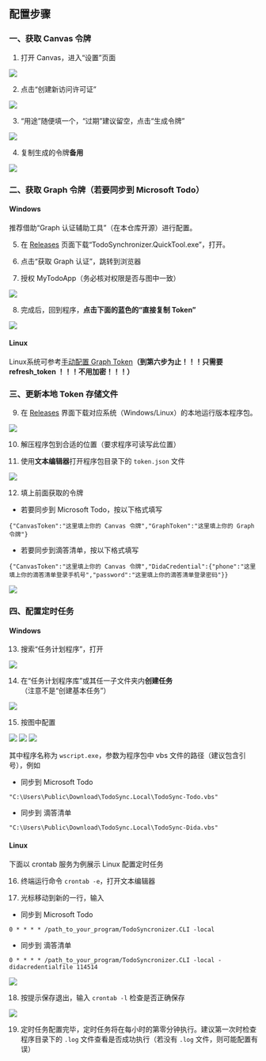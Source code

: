 ## 配置步骤
### 一、获取 Canvas 令牌

1. 打开 Canvas，进入“设置”页面

![](https://s2.loli.net/2022/08/21/bdnaM9jLhvCI4i3.png)

2. 点击“创建新访问许可证”

![](https://s2.loli.net/2022/08/21/FheNU1Rlz7X5cgS.png)

3. “用途”随便填一个，“过期”建议留空，点击“生成令牌”

![](https://s2.loli.net/2022/08/21/riymJ4DqvI2ZAPb.png)

4. 复制生成的令牌**备用**

![](https://s2.loli.net/2022/08/21/Eyej95vY3cCsVZT.png)

### 二、获取 Graph 令牌（若要同步到 Microsoft Todo）
#### Windows
推荐借助“Graph 认证辅助工具”（在本仓库开源）进行配置。

5.  在 [Releases](../../../releases) 页面下载“TodoSynchronizer.QuickTool.exe”，打开。

6.  点击“获取 Graph 认证”，跳转到浏览器

7.  授权 MyTodoApp（务必核对权限是否与图中一致）

![](https://s2.loli.net/2022/08/21/JiYnCMUPshc5RGd.png)

8. 完成后，回到程序，**点击下面的蓝色的“直接复制 Token”**

![](https://s2.loli.net/2022/10/16/xh9iu23F1lvjftD.png)

#### Linux 
Linux系统可参考[手动配置 Graph Token](./graph-token-manually.md)**（到第六步为止！！！只需要 refresh_token ！！！不用加密！！！）**

### 三、更新本地 Token 存储文件
9. 在 [Releases](../../../releases) 界面下载对应系统（Windows/Linux）的本地运行版本程序包。

![](https://s2.loli.net/2022/10/17/JZVb7oAkfF6veUj.png)

10. 解压程序包到合适的位置（要求程序可读写此位置）

11. 使用**文本编辑器**打开程序包目录下的 `token.json` 文件

![](https://s2.loli.net/2022/10/20/Re58q2uTV1MaPB4.png)

12. 填上前面获取的令牌
- 若要同步到 Microsoft Todo，按以下格式填写
```
{"CanvasToken":"这里填上你的 Canvas 令牌","GraphToken":"这里填上你的 Graph 令牌"}
```

- 若要同步到滴答清单，按以下格式填写
```
{"CanvasToken":"这里填上你的 Canvas 令牌","DidaCredential":{"phone":"这里填上你的滴答清单登录手机号","password":"这里填上你的滴答清单登录密码"}}
```

![](https://s2.loli.net/2022/10/16/B2V95rqDgX7UAR3.png)

### 四、配置定时任务
#### Windows
13. 搜索“任务计划程序”，打开

![](https://s2.loli.net/2022/10/16/7eg1TNXORzpkds4.png)

14. 在“任务计划程序库”或其任一子文件夹内**创建任务**（注意不是“创建基本任务”）

![](https://s2.loli.net/2022/10/16/UCWtBlhPgapVFvI.png)

15. 按图中配置

![](https://s2.loli.net/2022/10/16/AjFl7RwaMiV6SWg.png)
![](https://s2.loli.net/2022/10/17/37nD4mpM6NabzeW.png)
![](https://s2.loli.net/2022/10/17/Cjl3nehm2VvFGcR.png)

其中程序名称为 `wscript.exe`，参数为程序包中 vbs 文件的路径（建议包含引号），例如
- 同步到 Microsoft Todo
```
"C:\Users\Public\Download\TodoSync.Local\TodoSync-Todo.vbs"
```
- 同步到 滴答清单
```
"C:\Users\Public\Download\TodoSync.Local\TodoSync-Dida.vbs"
```
#### Linux
下面以 crontab 服务为例展示 Linux 配置定时任务

16. 终端运行命令 `crontab -e`，打开文本编辑器

17. 光标移动到新的一行，输入
- 同步到 Microsoft Todo
```
0 * * * * /path_to_your_program/TodoSyncronizer.CLI -local
```
- 同步到 滴答清单
```
0 * * * * /path_to_your_program/TodoSyncronizer.CLI -local -didacredentialfile 114514
```

![](https://s2.loli.net/2022/10/17/tzHrZnBcJ94TQVF.png)

18. 按提示保存退出，输入 `crontab -l` 检查是否正确保存

![](https://s2.loli.net/2022/10/17/7BKLxnOj5gtIrol.png)

19. 定时任务配置完毕，定时任务将在每小时的第零分钟执行。建议第一次时检查程序目录下的 `.log` 文件查看是否成功执行（若没有 `.log` 文件，则可能配置有误）
